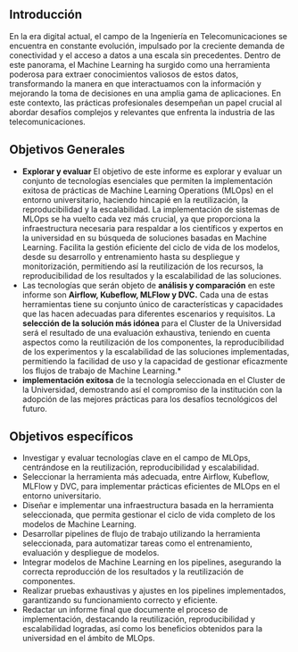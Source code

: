 ## Introducción

En la era digital actual, el campo de la Ingeniería en Telecomunicaciones se encuentra en constante evolución, impulsado por la creciente demanda de conectividad y el acceso a datos a una escala sin precedentes. Dentro de este panorama, el Machine Learning ha surgido como una herramienta poderosa para extraer conocimientos valiosos de estos datos, transformando la manera en que interactuamos con la información y mejorando la toma de decisiones en una amplia gama de aplicaciones. En este contexto, las prácticas profesionales desempeñan un papel crucial al abordar desafíos complejos y relevantes que enfrenta la industria de las telecomunicaciones.

## Objetivos Generales

- **Explorar y evaluar** El objetivo de este informe es explorar y evaluar un conjunto de tecnologías esenciales que permiten la implementación exitosa de prácticas de Machine Learning Operations (MLOps) en el entorno universitario, haciendo hincapié en la reutilización, la reproducibilidad y la escalabilidad. La implementación de sistemas de MLOps se ha vuelto cada vez más crucial, ya que proporciona la infraestructura necesaria para respaldar a los científicos y expertos en la universidad en su búsqueda de soluciones basadas en Machine Learning. Facilita la gestión eficiente del ciclo de vida de los modelos, desde su desarrollo y entrenamiento hasta su despliegue y monitorización, permitiendo así la reutilización de los recursos, la reproducibilidad de los resultados y la escalabilidad de las soluciones.
- Las tecnologías que serán objeto de **análisis y comparación** en este informe son **Airflow, Kubeflow, MLFlow y DVC.** Cada una de estas herramientas tiene su conjunto único de características y capacidades que las hacen adecuadas para diferentes escenarios y requisitos. La **selección de la solución más idónea** para el Cluster de la Universidad será el resultado de una evaluación exhaustiva, teniendo en cuenta aspectos como  la reutilización de los componentes, la reproducibilidad de los experimentos y la escalabilidad de las soluciones implementadas, permitiendo la facilidad de uso y la capacidad de gestionar eficazmente los flujos de trabajo de Machine Learning.*
- **implementación exitosa** de la tecnología seleccionada en el Cluster de la Universidad, demostrando así el compromiso de la institución con la adopción de las mejores prácticas para los desafíos tecnológicos del futuro.

## Objetivos específicos

- Investigar y evaluar tecnologías clave en el campo de MLOps, centrándose en la reutilización, reproducibilidad y escalabilidad.
- Seleccionar la herramienta más adecuada, entre Airflow, Kubeflow, MLFlow y DVC, para implementar prácticas eficientes de MLOps en el entorno universitario.
- Diseñar e implementar una infraestructura basada en la herramienta seleccionada, que permita gestionar el ciclo de vida completo de los modelos de Machine Learning.
- Desarrollar pipelines de flujo de trabajo utilizando la herramienta seleccionada, para automatizar tareas como el entrenamiento, evaluación y despliegue de modelos.
- Integrar modelos de Machine Learning en los pipelines, asegurando la correcta reproducción de los resultados y la reutilización de componentes.
- Realizar pruebas exhaustivas y ajustes en los pipelines implementados, garantizando su funcionamiento correcto y eficiente.
- Redactar un informe final que documente el proceso de implementación, destacando la reutilización, reproducibilidad y escalabilidad logradas, así como los beneficios obtenidos para la universidad en el ámbito de MLOps.
